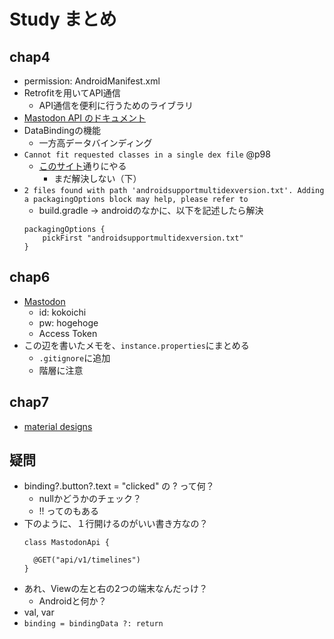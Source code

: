 # Study まとめ

## chap4
- permission: AndroidManifest.xml
- Retrofitを用いてAPI通信
  - API通信を便利に行うためのライブラリ
- [Mastodon API のドキュメント](https://docs.joinmastodon.org/client/)
- DataBindingの機能
  - 一方高データバインディング
- `Cannot fit requested classes in a single dex file` @p98
  - [このサイト](https://aqlier.com/2018/06/12/cannot-fit-requested/)通りにやる
    - まだ解決しない（下）
- `2 files found with path 'androidsupportmultidexversion.txt'. Adding a packagingOptions block may help, please refer to`
  - build.gradle -> androidのなかに、以下を記述したら解決
  ```
  packagingOptions {
      pickFirst "androidsupportmultidexversion.txt"
  }
  ```


## chap6
- [Mastodon](https://androidbook2020.keiji.io/web/timelines/home)
  - id: kokoichi
  - pw: hogehoge
  - Access Token
- この辺を書いたメモを、`instance.properties`にまとめる
  - `.gitignore`に追加
  - 階層に注意

## chap7
- [material designs](https://material.io/resources/icons/?style=baseline)



## 疑問
- binding?.button?.text = "clicked" の ? って何？
  - nullかどうかのチェック？
  - !! ってのもある
- 下のように、１行開けるのがいい書き方なの？
  ```
  class MastodonApi {
    
    @GET("api/v1/timelines")
  }
  ```
- あれ、Viewの左と右の2つの端末なんだっけ？
  - Androidと何か？
- val, var
- `binding = bindingData ?: return`

